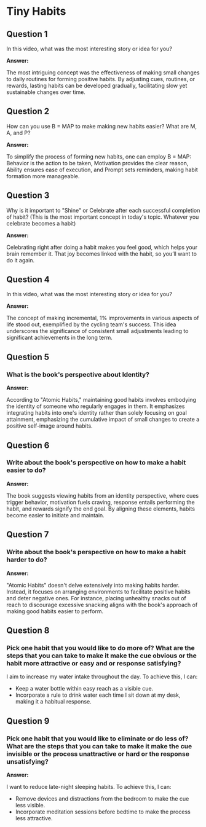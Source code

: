 
# Tiny Habits

## Question 1

In this video, what was the most interesting story or idea for you?

**Answer:**

The most intriguing concept was the effectiveness of making small changes to daily routines for forming positive habits. By adjusting cues, routines, or rewards, lasting habits can be developed gradually, facilitating slow yet sustainable changes over time.

## Question 2

How can you use B = MAP to make making new habits easier? What are M, A, and P?

**Answer:**

To simplify the process of forming new habits, one can employ B = MAP: Behavior is the action to be taken, Motivation provides the clear reason, Ability ensures ease of execution, and Prompt sets reminders, making habit formation more manageable.

## Question 3

Why is it important to "Shine" or Celebrate after each successful completion of habit? (This is the most important concept in today's topic. Whatever you celebrate becomes a habit)

**Answer:**

Celebrating right after doing a habit makes you feel good, which helps your brain remember it. That joy becomes linked with the habit, so you’ll want to do it again.

## Question 4

In this video, what was the most interesting story or idea for you?

**Answer:**

The concept of making incremental, 1% improvements in various aspects of life stood out, exemplified by the cycling team's success. This idea underscores the significance of consistent small adjustments leading to significant achievements in the long term.

## Question 5

### What is the book's perspective about Identity?

**Answer:**

According to "Atomic Habits," maintaining good habits involves embodying the identity of someone who regularly engages in them. It emphasizes integrating habits into one's identity rather than solely focusing on goal attainment, emphasizing the cumulative impact of small changes to create a positive self-image around habits.

## Question 6

### Write about the book's perspective on how to make a habit easier to do?

**Answer:**

The book suggests viewing habits from an identity perspective, where cues trigger behavior, motivation fuels craving, response entails performing the habit, and rewards signify the end goal. By aligning these elements, habits become easier to initiate and maintain.

## Question 7

### Write about the book's perspective on how to make a habit harder to do?

**Answer:**

"Atomic Habits" doesn't delve extensively into making habits harder. Instead, it focuses on arranging environments to facilitate positive habits and deter negative ones. For instance, placing unhealthy snacks out of reach to discourage excessive snacking aligns with the book's approach of making good habits easier to perform.

## Question 8

### Pick one habit that you would like to do more of? What are the steps that you can take to make it make the cue obvious or the habit more attractive or easy and or response satisfying?

I aim to increase my water intake throughout the day. To achieve this, I can:

- Keep a water bottle within easy reach as a visible cue.
- Incorporate a rule to drink water each time I sit down at my desk, making it a habitual response.

## Question 9

### Pick one habit that you would like to eliminate or do less of? What are the steps that you can take to make it make the cue invisible or the process unattractive or hard or the response unsatisfying?

**Answer:**

I want to reduce late-night sleeping habits. To achieve this, I can:

- Remove devices and distractions from the bedroom to make the cue less visible.
- Incorporate meditation sessions before bedtime to make the process less attractive.